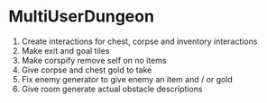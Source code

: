 # MultiUserDungeon

1. Create interactions for chest, corpse and inventory interactions
2. Make exit and goal tiles
3. Make corspify remove self on no items
4. Give corpse and chest gold to take
5. Fix enemy generator to give enemy an item and / or gold
7. Give room generate actual obstacle descriptions